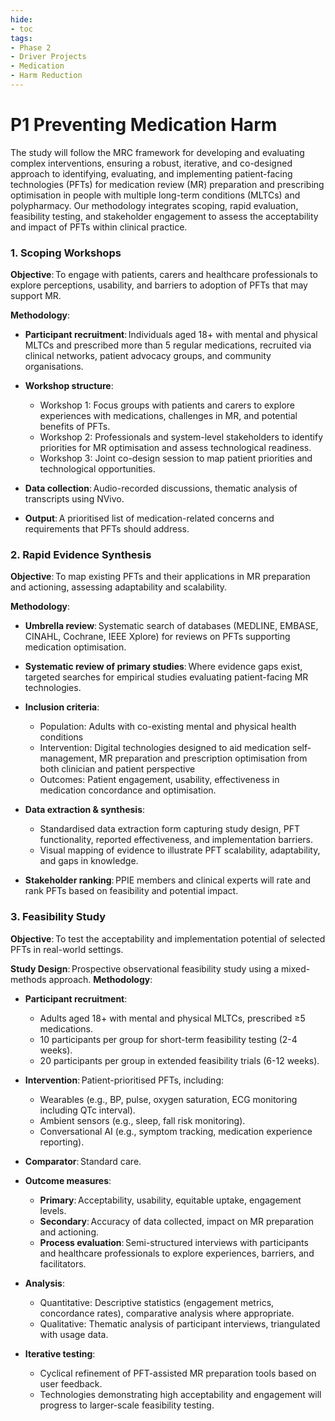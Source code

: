 ```yaml
---
hide:
- toc
tags:
- Phase 2
- Driver Projects
- Medication
- Harm Reduction
---
```


# P1 Preventing Medication Harm

The study will follow the MRC framework for developing and evaluating complex interventions, ensuring a robust, iterative, and co-designed approach to identifying, evaluating, and implementing patient-facing technologies (PFTs) for medication review (MR) preparation and prescribing optimisation in people with multiple long-term conditions (MLTCs) and polypharmacy. Our methodology integrates scoping, rapid evaluation, feasibility testing, and stakeholder engagement to assess the acceptability and impact of PFTs within clinical practice. 

### 1. Scoping Workshops 
**Objective**: To engage with patients, carers and healthcare professionals to explore perceptions, usability, and barriers to adoption of PFTs that may support MR. 

**Methodology**: 
  * **Participant recruitment**: Individuals aged 18+ with mental and physical MLTCs and prescribed more than 5 regular medications, recruited via clinical networks, patient advocacy groups, and community organisations. 

  * **Workshop structure**: 
    * Workshop 1: Focus groups with patients and carers to explore experiences with medications, challenges in MR, and potential benefits of PFTs. 
    * Workshop 2: Professionals and system-level stakeholders to identify priorities for MR optimisation and assess technological readiness. 
    * Workshop 3: Joint co-design session to map patient priorities and technological opportunities. 

  * **Data collection**: Audio-recorded discussions, thematic analysis of transcripts using NVivo. 
  * **Output**: A prioritised list of medication-related concerns and requirements that PFTs should address. 

### 2. Rapid Evidence Synthesis 
**Objective**: To map existing PFTs and their applications in MR preparation and actioning, assessing adaptability and scalability. 

**Methodology**: 
  * **Umbrella review**: Systematic search of databases (MEDLINE, EMBASE, CINAHL, Cochrane, IEEE Xplore) for reviews on PFTs supporting medication optimisation. 
  * **Systematic review of primary studies**: Where evidence gaps exist, targeted searches for empirical studies evaluating patient-facing MR technologies. 
  * **Inclusion criteria**: 
    * Population: Adults with co-existing mental and physical health conditions
    * Intervention: Digital technologies designed to aid medication self-management, MR preparation and prescription optimisation from both clinician and patient perspective
    * Outcomes: Patient engagement, usability, effectiveness in medication concordance and optimisation. 

  * **Data extraction & synthesis**:
    * Standardised data extraction form capturing study design, PFT functionality, reported effectiveness, and implementation barriers.
    * Visual mapping of evidence to illustrate PFT scalability, adaptability, and gaps in knowledge. 

  * **Stakeholder ranking**: PPIE members and clinical experts will rate and rank PFTs based on feasibility and potential impact. 

### 3. Feasibility Study 
**Objective**: To test the acceptability and implementation potential of selected PFTs in real-world settings. 

**Study Design**: Prospective observational feasibility study using a mixed-methods approach. 
**Methodology**: 
  * **Participant recruitment**: 
    * Adults aged 18+ with mental and physical MLTCs, prescribed ≥5 medications.
    * 10 participants per group for short-term feasibility testing (2-4 weeks).
    * 20 participants per group in extended feasibility trials (6-12 weeks). 

  * **Intervention**: Patient-prioritised PFTs, including:
    * Wearables (e.g., BP, pulse, oxygen saturation, ECG monitoring including QTc interval).
    * Ambient sensors (e.g., sleep, fall risk monitoring).
    * Conversational AI (e.g., symptom tracking, medication experience reporting). 

  * **Comparator**: Standard care. 
  * **Outcome measures**:
    * **Primary**: Acceptability, usability, equitable uptake, engagement levels.
    * **Secondary**: Accuracy of data collected, impact on MR preparation and actioning.
    * **Process evaluation**: Semi-structured interviews with participants and healthcare professionals to explore experiences, barriers, and facilitators. 
  * **Analysis**: 
    * Quantitative: Descriptive statistics (engagement metrics, concordance rates), comparative analysis where appropriate. 
    * Qualitative: Thematic analysis of participant interviews, triangulated with usage data. 

  * **Iterative testing**: 
    * Cyclical refinement of PFT-assisted MR preparation tools based on user feedback. 
    * Technologies demonstrating high acceptability and engagement will progress to larger-scale feasibility testing.
   
